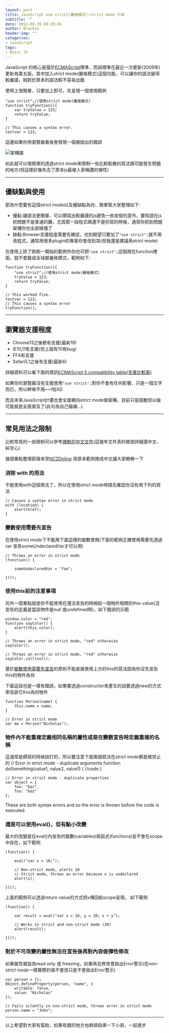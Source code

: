 ```yaml
---
layout: post
title: JavaScript use strict(嚴格模式)-strict mode 介紹
subtitle: ""
date: 2013-08-30 00:29:45
author: Blackie
header-img: ""
categories:
- JavaScript
tags:
- Basic JS
---
```


JavaScript 的核心是基於[ECMAScript](http://zh.wikipedia.org/wiki/ECMAScript)標準，而該標準在最近一次更新(2009年)更新為第五版，其中加入strict mode(嚴格模式)這個功能，可以讓你的語法變得較嚴謹，相對於原本的語法較不容易出錯

<!-- More -->

使用上很簡單，只要加上即可，先呈現一個使用範例

	"use strict";//使用strict mode(嚴格模式)
	function tryFunction(){
	    var tryValue = 123;
	    return tryValue;
	}

	// This causes a syntax error.
	testvar = 123;

這邊如果你用瀏覽器看後會發現一個被拋出的錯誤

![架構圖](http://dl.dropboxusercontent.com/u/20925528/%E6%8A%80%E8%A1%93Blog/blogs/20130830/1.png)

如此就可以很簡單的透過strict mode來限制一些比較鬆散的寫法跟可能發生問題的地方(但這樣好像失去了原本js最被人家稱讚的彈性)

---

## 優缺點與使用

那為什麼要有這個strict mode以及優缺點為何，簡單幫大家整理如下:

+ 優點:讓語法更簡單、可以撰寫出較嚴謹的js避免一些突發的意外，要知道在js抓問題不是普通的難，尤其那一段程式碼還不是你寫的時候，通常你抓到問題架構你也全部搞懂了
+ 缺點:Browser支援程度需要先確認，也別期望只要加了`"use strict";`就不用改程式，通常用很多plugin的專案你會改到哭(但我還是建議用strict mode)

在使用上除了剛剛一開始的範例外你也可把`"use strict";`這個用在function裡面，就不會變成全域都嚴格模式，範例如下:

	function tryFunction(){
		"use strict";//使用strict mode(嚴格模式)
	    tryValue = 123;
	    return tryValue;
	}

	// This worked fine.
	testvar = 123;
	// This causes a syntax error
	tryFunction();

---

## 瀏覽器支援程度

+ Chrome13之後都有支援(最新19)
+ IE10,11有支援(但上面有10有bug)
+ FF4有支援
+ Safari5.1之後有支援(最新6)

詳細資料可以看下面的資訊[ECMAScript 5 compatibility table(支援比較表)](http://kangax.github.io/es5-compat-table/)

如果你的瀏覽器沒有支援使用`"use strict";`對你不會有任何影響，只是一個文字而已，所以幹嘛不用~~!哈XD

而且未來JavaScript計畫也會全面朝向strict mode做架構，目前只是鼓勵但以後可能就是全面普及了(此句為自己腦補...)

---

## 常見用法之限制

比較常見的一些限制可以參考[微軟的中文文件](http://msdn.microsoft.com/zh-tw/library/ie/br230269(v=vs.94).aspx)(這幾年文件真的做很詳細還中文，糾甘心)

幾個重點整理節錄來至[NCZOnline](http://www.nczonline.net/blog/2012/03/13/its-time-to-start-using-javascript-strict-mode/) 用原本範例換成中文讓大家瞭解一下

### 消除 with 的用法

不能使用*with*這個用法了，所以在使用*strict mode*時請先確認你沒有用下列的寫法

	// Causes a syntax error in strict mode
	with (location) {
	    alert(href);
	}

### 變數使用需要先宣告

在使用*strict mode*下不能用下面這樣的變數使用(下面的範例正確使用需要先透過var 宣告someUndeclaredVar才可以用)

	// Throws an error in strict mode
	(function() {

	    someUndeclaredVar = "foo";

	}());

### 使用this前的注意事項

另外一個重點就是你不能使用在還沒宣告的時候給一個物件相關的this-value(沒宣告的定義是當該物件是null 或undefined時)，如下錯誤的示範

	window.color = "red";
	function sayColor() {
	    alert(this.color);
	}

	// Throws an error in strict mode, "red" otherwise
	sayColor();

	// Throws an error in strict mode, "red" otherwise
	sayColor.call(null);

基於[變數使用需要先宣告](#變數使用需要先宣告)的原則不能直接使用上方的this的寫法因為你沒先宣告this的物件為何

下面這段也是一樣有錯誤，如果要透過constructor來產生的話要透過new的方式來告訴它this為何物件

	function Person(name) {
	    this.name = name;
	}

	// Error in strict mode
	var me = Person("Nicholas");

### 物件內不能重複定義相同名稱的屬性或是在變數宣告時定義重複的名稱

這通常是撰寫的時候誤打的，所以要注意下面兩個寫法在*strict mode*都是被禁止的
	// Error in strict mode - duplicate arguments
	function doSomething(value1, value2, value1) {
	    //code
	}

	// Error in strict mode - duplicate properties
	var object = {
	    foo: "bar",
	    foo: "baz"
	};

These are both syntax errors and so the error is thrown before the code is executed.

### 還是可以使用eval()，但有點小改變

最大的改變是在eval()內宣告的變數(variables)與函式(functions)並不會在scope中存在，如下範例

	(function() {

	    eval("var x = 10;");

	    // Non-strict mode, alerts 10
	    // Strict mode, throws an error because x is undeclared
	    alert(x);

	}());

上面的範例可以透過return value的方式把x傳回給scope呈現，
如下範例

	(function() {

	    var result = eval("var x = 10, y = 20; x + y");

	    // Works in strict and non-strict mode (30)
	    alert(result);

	}());

### 對於不可改變的屬性無法在宣告後再對內容做彈性修改
如果屬性被設為read only 或 freezing，如果再去修改會拋出Error警示(在*non-strict mode*一樣實際的值不會改只是不會拋出Error警示)

	var person = {};
	Object.defineProperty(person, "name", {
	    writable: false,
	    value: "Nicholas"
	});

	// Fails silently in non-strict mode, throws error in strict mode
	person.name = "John";

---
以上希望對大家有幫助，如果有錯的地方也麻煩指導一下小弟，一起進步
